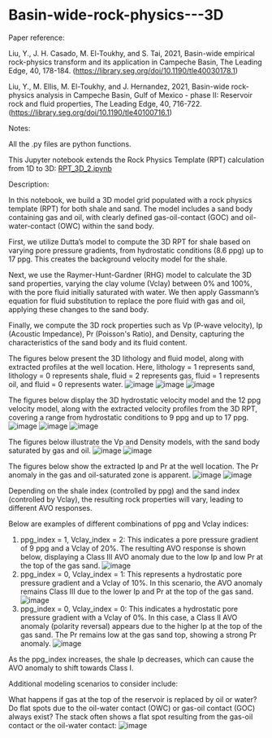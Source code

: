 # Basin-wide-rock-physics---3D

Paper reference:

Liu, Y., J. H. Casado, M. El-Toukhy, and S. Tai, 2021, Basin-wide empirical rock-physics transform and its application in Campeche Basin, The Leading Edge, 40, 178-184. (https://library.seg.org/doi/10.1190/tle40030178.1)

Liu, Y., M. Ellis, M. El-Toukhy, and J. Hernandez, 2021, Basin-wide rock-physics analysis in Campeche Basin, Gulf of Mexico - phase II: Reservoir rock and fluid properties, The Leading Edge, 40, 716-722. (https://library.seg.org/doi/10.1190/tle40100716.1)

Notes:

All the .py files are python functions.

This Jupyter notebook extends the Rock Physics Template (RPT) calculation from 1D to 3D: [RPT_3D_2.ipynb](/RPT_3D_2.ipynb)

Description:

In this notebook, we build a 3D model grid populated with a rock physics template (RPT) for both shale and sand. The model includes a sand body containing gas and oil, with clearly defined gas-oil-contact (GOC) and oil-water-contact (OWC) within the sand body.

First, we utilize Dutta’s model to compute the 3D RPT for shale based on varying pore pressure gradients, from hydrostatic conditions (8.6 ppg) up to 17 ppg. This creates the background velocity model for the shale.

Next, we use the Raymer-Hunt-Gardner (RHG) model to calculate the 3D sand properties, varying the clay volume (Vclay) between 0% and 100%, with the pore fluid initially saturated with water. We then apply Gassmann’s equation for fluid substitution to replace the pore fluid with gas and oil, applying these changes to the sand body.

Finally, we compute the 3D rock properties such as Vp (P-wave velocity), Ip (Acoustic Impedance), Pr (Poisson's Ratio), and Density, capturing the characteristics of the sand body and its fluid content.

The figures below present the 3D lithology and fluid model, along with extracted profiles at the well location. Here, lithology = 1 represents sand, lithology = 0 represents shale, fluid = 2 represents gas, fluid = 1 represents oil, and fluid = 0 represents water.
![image](https://github.com/user-attachments/assets/9d727591-084e-4577-865f-e28041ce7b84)
![image](https://github.com/user-attachments/assets/9f4f7df9-10ae-4fd2-8a7f-1ffb2ab4115d)
![image](https://github.com/user-attachments/assets/0ae3e22c-8ab4-4921-ad44-903f06a864e3)

The figures below display the 3D hydrostatic velocity model and the 12 ppg velocity model, along with the extracted velocity profiles from the 3D RPT, covering a range from hydrostatic conditions to 9 ppg and up to 17 ppg.
![image](https://github.com/user-attachments/assets/c1f692a8-9018-428b-be94-7780bd833d57)
![image](https://github.com/user-attachments/assets/93108398-cf2e-4c7a-9263-7e45d64d469b)
![image](https://github.com/user-attachments/assets/54a18499-7a47-4b87-acde-694f75db9f9e)

The figures below illustrate the Vp and Density models, with the sand body saturated by gas and oil.
![image](https://github.com/user-attachments/assets/bcd50b9f-28ab-467a-809d-ccc5c4d92af1)
![image](https://github.com/user-attachments/assets/411dfeeb-3d3a-4fbb-a1c2-3bb260f42847)

The figures below show the extracted Ip and Pr at the well location. The Pr anomaly in the gas and oil-saturated zone is apparent.
![image](https://github.com/user-attachments/assets/d45042b3-fc8f-48b6-9781-7fb2ba8cc3ec)
![image](https://github.com/user-attachments/assets/9eea8e35-5651-4fad-933a-eca73a9baa90)

Depending on the shale index (controlled by ppg) and the sand index (controlled by Vclay), the resulting rock properties will vary, leading to different AVO responses.

Below are examples of different combinations of ppg and Vclay indices:

1. ppg_index = 1, Vclay_index = 2: This indicates a pore pressure gradient of 9 ppg and a Vclay of 20%. The resulting AVO response is shown below, displaying a Class III AVO anomaly due to the low Ip and low Pr at the top of the gas sand.
![image](https://github.com/user-attachments/assets/601e8f99-8780-42d2-a67d-19d52ac0111d)
2. ppg_index = 0, Vclay_index = 1: This represents a hydrostatic pore pressure gradient and a Vclay of 10%. In this scenario, the AVO anomaly remains Class III due to the lower Ip and Pr at the top of the gas sand.
![image](https://github.com/user-attachments/assets/f125559e-5034-4f4e-a940-cbaf6e3235d4)
3. ppg_index = 0, Vclay_index = 0: This indicates a hydrostatic pore pressure gradient with a Vclay of 0%. In this case, a Class II AVO anomaly (polarity reversal) appears due to the higher Ip at the top of the gas sand. The Pr remains low at the gas sand top, showing a strong Pr anomaly.
![image](https://github.com/user-attachments/assets/c8238254-7af0-4f78-a222-4e493867c4b0)

As the ppg_index increases, the shale Ip decreases, which can cause the AVO anomaly to shift towards Class I.

Additional modeling scenarios to consider include:

What happens if gas at the top of the reservoir is replaced by oil or water?
Do flat spots due to the oil-water contact (OWC) or gas-oil contact (GOC) always exist?
The stack often shows a flat spot resulting from the gas-oil contact or the oil-water contact:
![image](https://github.com/user-attachments/assets/01d72c7b-8bc7-4d02-8a7c-c46c45954ccc)
